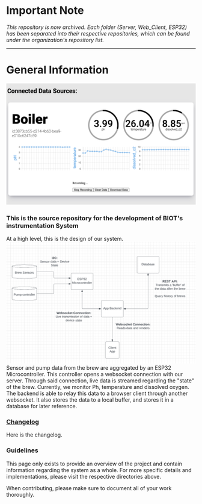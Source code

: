 # Important Note
*This repository is now archived. Each folder (Server, Web_Client, ESP32) has been separated into their respective repositories, which can be found under the organization's repository list.*

---

# General Information
![Web Client UI](UpdatedScreenshot.png "UI image")

### This is the source repository for the development of BIOT's instrumentation System
At a high level, this is the design of our system.
![BIOT Instrumentation Diagram](diagram2.png "Diagram")
Sensor and pump data from the brew are aggregated by an ESP32 Microcontroller. This controller opens a websocket connection with our server. Through said connection, live data is streamed regarding the "state" of the brew. Currently, we monitor Ph, temperature and dissolved oxygen. The backend is able to relay this data to a browser client through another websocket. It also stores the data to a local buffer, and stores it in a database for later reference.

### [Changelog](/changelog.md)
Here is the changelog.

### Guidelines
This page only exists to provide an overview of the project and contain information regarding the system as a whole. For more specific details and implementations, please visit the respective directories above. 

When contributing, please make sure to document all of your work thoroughly.
